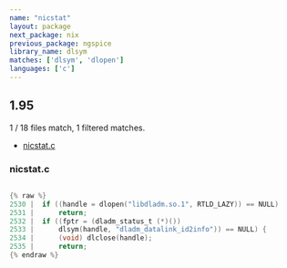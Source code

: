 ```yaml
---
name: "nicstat"
layout: package
next_package: nix
previous_package: ngspice
library_name: dlsym
matches: ['dlsym', 'dlopen']
languages: ['c']
---
```

## 1.95
1 / 18 files match, 1 filtered matches.

 - [nicstat.c](#nicstatc)

### nicstat.c

```c

{% raw %}
2530 | 	if ((handle = dlopen("libdladm.so.1", RTLD_LAZY)) == NULL)
2531 | 		return;
2532 | 	if ((fptr = (dladm_status_t (*)())
2533 | 	    dlsym(handle, "dladm_datalink_id2info")) == NULL) {
2534 | 		(void) dlclose(handle);
2535 | 		return;
{% endraw %}

```